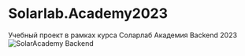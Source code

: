 # Solarlab.Academy2023
Учебный проект в рамках курса Соларлаб Академия Backend 2023
![SolarAcademy Backend](https://user-images.githubusercontent.com/17419660/223259887-1c2a400d-08f0-42c8-bfd2-6669c1ac7642.jpg)

